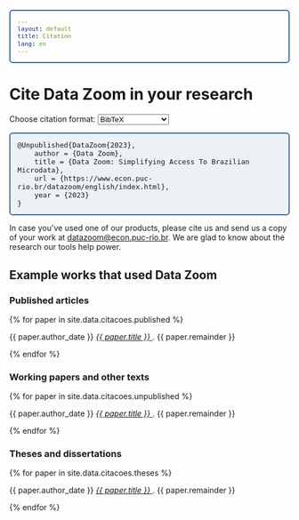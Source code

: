 ```yaml
---
layout: default
title: Citation
lang: en
---
```


<style>
#output pre { display: none; }
#output pre#bibtex { display: block; }

pre {
  border: 2px solid #369; /* Blue border, change color as you like */
  border-radius: 6px;         /* Rounded corners */
  padding: 1em;               /* Space inside the border */
  background-color: #ecf1f5; /* Light blue background */
  font-family: monospace;
  font-size: 0.9em;
  white-space: pre-wrap;  /* wraps long lines */
  word-wrap: break-word;  /* breaks long words if needed */
  cursor: pointer; /* Shows it's clickable */
  user-select: all;
}
</style>

# Cite Data Zoom in your research

<div id="output" class="scroll-box">

  <label for="citation">Choose citation format:</label>
  <select id="citation">
    <option value="bibtex" selected>BibTeX</option>
    <option value="abnt">ABNT (NBR6023)</option>
    <option value="apa">APA</option>
    <option value="mla">MLA</option>
  </select>
  
<pre id="bibtex" style="display: block;">@Unpublished{DataZoom{2023}, 
    author = {Data Zoom},
    title = {Data Zoom: Simplifying Access To Brazilian Microdata},
    url = {https://www.econ.puc-rio.br/datazoom/english/index.html},
    year = {2023}
}</pre>

<pre id="abnt">Data Zoom (2023). Data Zoom: Simplifying Access To Brazilian Microdata. https://www.econ.puc-rio.br/datazoom/index.html</pre>

<pre id="apa">Data Zoom. (2023). Data Zoom: Simplifying access to Brazilian microdata. Retrieved from https://www.econ.puc-rio.br/datazoom/english/index.html</pre>

<pre id="mla">Data Zoom. Data Zoom: Simplifying Access to Brazilian Microdata. 2023, https://www.econ.puc-rio.br/datazoom/english/index.html.</pre>
  </div>

In case you've used one of our products, please cite us and send us a copy of your work at <a href="mailto:datazoom@econ.puc-rio.br">datazoom@econ.puc-rio.br</a>. We are glad to know about the research our tools help power.

## Example works that used Data Zoom

<div class="scroll-box">
  <h3> Published articles </h3>
  {% for paper in site.data.citacoes.published %}
    <p>
      {{ paper.author_date }}
      <a href="{{ paper.link }}" target="_blank" rel="noopener noreferrer">
        <em>{{ paper.title }}</em>
      </a>.
    {{ paper.remainder }}
    </p>
  {% endfor %}
  <h3> Working papers and other texts </h3>
  {% for paper in site.data.citacoes.unpublished %}
    <p>
      {{ paper.author_date }}
      <a href="{{ paper.link }}" target="_blank" rel="noopener noreferrer">
        <em>{{ paper.title }}</em>
      </a>.
    {{ paper.remainder }}
    </p>
  {% endfor %}
  <h3> Theses and dissertations </h3>
  {% for paper in site.data.citacoes.theses %}
    <p>
      {{ paper.author_date }}
      <a href="{{ paper.link }}" target="_blank" rel="noopener noreferrer">
        <em>{{ paper.title }}</em>
      </a>.
    {{ paper.remainder }}
    </p>
  {% endfor %}  
</div>

<script>
document.addEventListener("DOMContentLoaded", function () {
  const citationSelect = document.getElementById("citation");
  const formats = ["bibtex", "abnt", "apa", "mla"];
  citationSelect.addEventListener("change", () => {
    const selected = citationSelect.value;
    formats.forEach(id => {
      document.getElementById(id).style.display = "none";
    });
    if (selected) {
      document.getElementById(selected).style.display = "block";
    }
  });
});

// Click to select all text
document.addEventListener('click', function(e) {
    if (e.target.tagName === 'PRE') {
        selectText(e.target);
    }
}); // <- This closing brace was missing

// Helper function to select text (moved outside the event listener)
function selectText(element) {
    if (window.getSelection) {
        const range = document.createRange();
        range.selectNodeContents(element);
        const selection = window.getSelection();
        selection.removeAllRanges();
        selection.addRange(range);
    }
}
</script>

          
